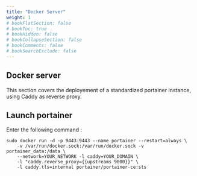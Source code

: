 ```yaml
---
title: "Docker Server"
weight: 1
# bookFlatSection: false
# bookToc: true
# bookHidden: false
# bookCollapseSection: false
# bookComments: false
# bookSearchExclude: false
---
```


## Docker server

This section covers the deployement of a standardized portainer instance, using Caddy as reverse proxy.

## Launch portainer

Enter the following command :

```text {hl_lines=[3] style=emacs}
sudo docker run -d -p 9443:9443 --name portainer --restart=always \
    -v /var/run/docker.sock:/var/run/docker.sock -v portainer_data:/data \
    --network=YOUR_NETWORK -l caddy=YOUR_DOMAIN \
    -l "caddy.reverse_proxy={{upstreams 9000}}" \
    -l caddy.tls=internal portainer/portainer-ce:sts 
```
